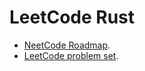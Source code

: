 # LeetCode Rust

- [NeetCode Roadmap](https://neetcode.io/roadmap).
- [LeetCode problem set](https://leetcode.com/problemset/).
